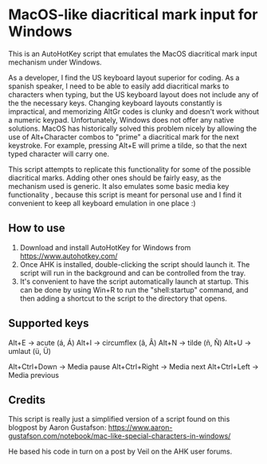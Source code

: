 # MacOS-like diacritical mark input for Windows
This is an AutoHotKey script that emulates the MacOS diacritical mark input mechanism under Windows.

As a developer, I find the US keyboard layout superior for coding. As a spanish speaker, I need to be able to easily add diacritical marks to characters when typing, but the US keyboard layout does not include any of the the necessary keys. Changing keyboard layouts constantly is impractical, and memorizing AltGr codes is clunky and doesn't work without a numeric keypad. Unfortunately, Windows does not offer any native solutions. MacOS has historically solved this problem nicely by allowing the use of Alt+Character combos to "prime" a diacritical mark for the next keystroke. For example, pressing Alt+E will prime a tilde, so that the next typed character will carry one.

This script attempts to replicate this functionality for some of the possible diacritical marks. Adding other ones should be fairly easy, as the mechanism used is generic. It also emulates some basic media key functionality , because this script is meant for personal use and I find it convenient to keep all keyboard emulation in one place :)

## How to use
1. Download and install AutoHotKey for Windows from https://www.autohotkey.com/
2. Once AHK is installed, double-clicking the script should launch it. The script will run in the background and can be controlled from the tray.
3. It's convenient to have the script automatically launch at startup. This can be done by using Win+R to run the "shell:startup" command, and then adding a shortcut to the script to the directory that opens.

## Supported keys
Alt+E -> acute (á, Á)
Alt+I -> circumflex (â, Â)
Alt+N -> tilde (ñ, Ñ)
Alt+U -> umlaut (ü, Ü)

Alt+Ctrl+Down  -> Media pause
Alt+Ctrl+Right -> Media next
Alt+Ctrl+Left  -> Media previous

## Credits
This script is really just a simplified version of a script found on this blogpost by Aaron Gustafson:
https://www.aaron-gustafson.com/notebook/mac-like-special-characters-in-windows/

He based his code in turn on a post by Veil on the AHK user forums.
